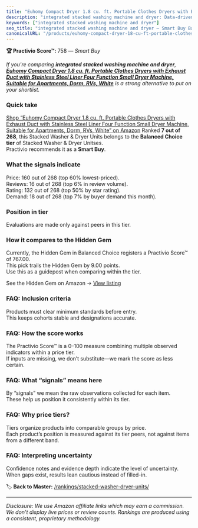 ```yaml
---
title: "Euhomy Compact Dryer 1.8 cu. ft. Portable Clothes Dryers with Exhaust Duct with Stainless Steel Liner Four Function Small Dryer Machine, Suitable for Apartments, Dorm, RVs, White"
description: "integrated stacked washing machine and dryer: Data-driven within Balanced Choice ranking using the Practivio Score™. Positioned by quality, value, demand, find…"
keywords: ["integrated stacked washing machine and dryer"]
seo_title: "integrated stacked washing machine and dryer — Smart Buy Balanced Choice (2025)"
canonicalURL: "/products/euhomy-compact-dryer-18-cu-ft-portable-clothes-dryers-with-exhaust-duct-with-stainless-steel-liner-four-function-small-dryer-machine-suitable-for-apartments-dorm-rvs-white-B0C6LZ4B1B/"
---
```


**🏆 Practivio Score™:** 758 — _Smart Buy_


*If you're comparing **integrated stacked washing machine and dryer**, **[Euhomy Compact Dryer 1.8 cu. ft. Portable Clothes Dryers with Exhaust Duct with Stainless Steel Liner Four Function Small Dryer Machine, Suitable for Apartments, Dorm, RVs, White](https://www.amazon.com/dp/B0C6LZ4B1B?tag=practivio-20)** is a strong alternative to put on your shortlist.*
### Quick take
[Shop “Euhomy Compact Dryer 1.8 cu. ft. Portable Clothes Dryers with Exhaust Duct with Stainless Steel Liner Four Function Small Dryer Machine, Suitable for Apartments, Dorm, RVs, White” on Amazon](https://www.amazon.com/dp/B0C6LZ4B1B?tag=practivio-20)
Ranked **7 out of 268**, this Stacked Washer & Dryer Units belongs to the **Balanced Choice tier** of Stacked Washer & Dryer Unitses.  
Practivio recommends it as a **Smart Buy**.

### What the signals indicate
Price: 160 out of 268 (top 60% lowest-priced).  
Reviews: 16 out of 268 (top 6% in review volume).  
Rating: 132 out of 268 (top 50% by star rating).  
Demand: 18 out of 268 (top 7% by buyer demand this month).

### Position in tier
Evaluations are made only against peers in this tier.

### How it compares to the Hidden Gem
Currently, the Hidden Gem in Balanced Choice registers a Practivio Score™ of 767.00.  
This pick trails the Hidden Gem by 9.00 points.  
Use this as a guidepost when comparing within the tier.  

See the Hidden Gem on Amazon → [View listing](https://www.amazon.com/dp/B09YLKMHLH?tag=practivio-20)

### FAQ: Inclusion criteria
Products must clear minimum standards before entry.  
This keeps cohorts stable and designations accurate.

### FAQ: How the score works
The Practivio Score™ is a 0–100 measure combining multiple observed indicators within a price tier.  
If inputs are missing, we don’t substitute—we mark the score as less certain.

### FAQ: What “signals” means here
By “signals” we mean the raw observations collected for each item.  
These help us position it consistently within its tier.

### FAQ: Why price tiers?
Tiers organize products into comparable groups by price.  
Each product’s position is measured against its tier peers, not against items from a different band.

### FAQ: Interpreting uncertainty
Confidence notes and evidence depth indicate the level of uncertainty.  
When gaps exist, results lean cautious instead of filled-in.


🏷️ **Back to Master:** [/rankings/stacked-washer-dryer-units/](/rankings/stacked-washer-dryer-units/)

---
_Disclosure: We use Amazon affiliate links which may earn a commission. We don’t display live prices or review counts. Rankings are produced using a consistent, proprietary methodology._
